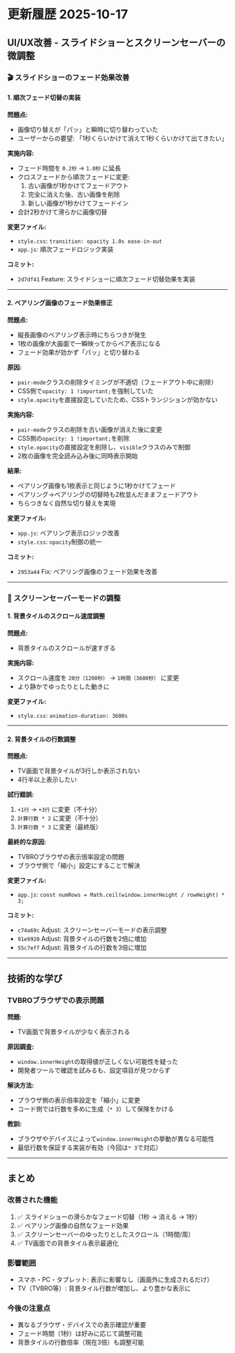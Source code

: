# 更新履歴 2025-10-17

## UI/UX改善 - スライドショーとスクリーンセーバーの微調整

### 🎬 スライドショーのフェード効果改善

#### 1. 順次フェード切替の実装
**問題点:**
- 画像切り替えが「パッ」と瞬時に切り替わっていた
- ユーザーからの要望: 「1秒くらいかけて消えて1秒くらいかけて出てきたい」

**実施内容:**
- フェード時間を `0.2秒` → `1.0秒` に延長
- クロスフェードから順次フェードに変更:
  1. 古い画像が1秒かけてフェードアウト
  2. 完全に消えた後、古い画像を削除
  3. 新しい画像が1秒かけてフェードイン
- 合計2秒かけて滑らかに画像切替

**変更ファイル:**
- `style.css`: `transition: opacity 1.0s ease-in-out`
- `app.js`: 順次フェードロジック実装

**コミット:**
- `2d7df41` Feature: スライドショーに順次フェード切替効果を実装

---

#### 2. ペアリング画像のフェード効果修正
**問題点:**
- 縦長画像のペアリング表示時にちらつきが発生
- 1枚の画像が大画面で一瞬映ってからペア表示になる
- フェード効果が効かず「パッ」と切り替わる

**原因:**
- `pair-mode`クラスの削除タイミングが不適切（フェードアウト中に削除）
- CSS側で`opacity: 1 !important;`を強制していた
- `style.opacity`を直接設定していたため、CSSトランジションが効かない

**実施内容:**
- `pair-mode`クラスの削除を古い画像が消えた後に変更
- CSS側の`opacity: 1 !important;`を削除
- `style.opacity`の直接設定を削除し、`visible`クラスのみで制御
- 2枚の画像を完全読み込み後に同時表示開始

**結果:**
- ペアリング画像も1枚表示と同じように1秒かけてフェード
- ペアリング→ペアリングの切替時も2枚並んだままフェードアウト
- ちらつきなく自然な切り替えを実現

**変更ファイル:**
- `app.js`: ペアリング表示ロジック改善
- `style.css`: `opacity`制御の統一

**コミット:**
- `2953a44` Fix: ペアリング画像のフェード効果を改善

---

### 🌌 スクリーンセーバーモードの調整

#### 1. 背景タイルのスクロール速度調整
**問題点:**
- 背景タイルのスクロールが速すぎる

**実施内容:**
- スクロール速度を `20分（1200秒）` → `1時間（3600秒）` に変更
- より静かでゆったりとした動きに

**変更ファイル:**
- `style.css`: `animation-duration: 3600s`

---

#### 2. 背景タイルの行数調整
**問題点:**
- TV画面で背景タイルが3行しか表示されない
- 4行半以上表示したい

**試行錯誤:**
1. `+1行` → `+3行` に変更（不十分）
2. `計算行数 * 2` に変更（不十分）
3. `計算行数 * 3` に変更（最終版）

**最終的な原因:**
- TVBROブラウザの表示倍率設定の問題
- ブラウザ側で「縮小」設定にすることで解決

**変更ファイル:**
- `app.js`: `const numRows = Math.ceil(window.innerHeight / rowHeight) * 3;`

**コミット:**
- `c74a69c` Adjust: スクリーンセーバーモードの表示調整
- `91e9920` Adjust: 背景タイルの行数を2倍に増加
- `55c7eff` Adjust: 背景タイルの行数を3倍に増加

---

## 技術的な学び

### TVBROブラウザでの表示問題
**問題:**
- TV画面で背景タイルが少なく表示される

**原因調査:**
- `window.innerHeight`の取得値が正しくない可能性を疑った
- 開発者ツールで確認を試みるも、設定項目が見つからず

**解決方法:**
- ブラウザ側の表示倍率設定を「縮小」に変更
- コード側では行数を多めに生成（`* 3`）して保険をかける

**教訓:**
- ブラウザやデバイスによって`window.innerHeight`の挙動が異なる可能性
- 最低行数を保証する実装が有効（今回は`* 3`で対応）

---

## まとめ

### 改善された機能
1. ✅ スライドショーの滑らかなフェード切替（1秒 → 消える → 1秒）
2. ✅ ペアリング画像の自然なフェード効果
3. ✅ スクリーンセーバーのゆったりとしたスクロール（1時間/周）
4. ✅ TV画面での背景タイル表示最適化

### 影響範囲
- スマホ・PC・タブレット: 表示に影響なし（画面外に生成されるだけ）
- TV（TVBRO等）: 背景タイル行数が増加し、より豊かな表示に

### 今後の注意点
- 異なるブラウザ・デバイスでの表示確認が重要
- フェード時間（1秒）は好みに応じて調整可能
- 背景タイルの行数倍率（現在3倍）も調整可能
